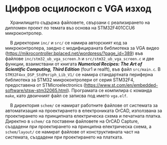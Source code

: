 # Цифров осцилоскоп с VGA изход

&nbsp;&nbsp;&nbsp;&nbsp;Хранилището съдържа файловете, свързани с реализирането на дипломен проект по темата
въз основа на STM32F401CCU6 микроконтролер.

&nbsp;&nbsp;&nbsp;&nbsp;В директории `inc/` и `src/` се намира авторският код за микроконтролера, заедно
с модифицираната библиотека за VGA видео (https://mikrocontroller.bplaced.net/wordpress/?page_id=389) във
файлове `inc/stm32_ub_vga_screen.h` и `src/stm32_ub_vga_screen.c`
и две функции, взаимствани от книгата ***Numerical
Recipes: The Art of Scientific Computing, Third Edition*** (four1 и realft), във файл `src/main.c`.
В `STM32F4xx_DSP_StdPeriph_Lib_V1/` се намира стандартната периферна
библиотека за STM32 микроконтролери от серия STM32F4, предоставена от STMicroelectronics (https://www.st.com/en/embedded-software/stsw-stm32065.html).
Програмата се компилира с команда `make`, като двоичният файл се записва под името `vga.elf`.

&nbsp;&nbsp;&nbsp;&nbsp;В директория `schem/` се намират работните файлове от системата за автоматизация на 
проектирането в електрониката OrCAD, използвана за проектирането на принципната
електрическа схема и печатната платка. Директно в `schem/` са поставени файловете на OrCAD Capture,
създадени при проектирането
на принципна електрическа схема,
а `schem/layout/` се намират файлове от конструктивната
част на системата, създадени при проектирането на платката.
